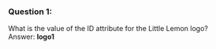 ### Question 1:

What is the value of the ID attribute for the Little Lemon logo?\
Answer: **logo1**
